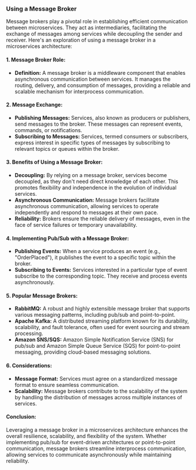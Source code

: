 ### Using a Message Broker

Message brokers play a pivotal role in establishing efficient communication between microservices. They act as intermediaries, facilitating the exchange of messages among services while decoupling the sender and receiver. Here's an exploration of using a message broker in a microservices architecture:

#### **1. Message Broker Role:**

- **Definition:** A message broker is a middleware component that enables asynchronous communication between services. It manages the routing, delivery, and consumption of messages, providing a reliable and scalable mechanism for interprocess communication.

#### **2. Message Exchange:**

- **Publishing Messages:** Services, also known as producers or publishers, send messages to the broker. These messages can represent events, commands, or notifications.
- **Subscribing to Messages:** Services, termed consumers or subscribers, express interest in specific types of messages by subscribing to relevant topics or queues within the broker.

#### **3. Benefits of Using a Message Broker:**

- **Decoupling:** By relying on a message broker, services become decoupled, as they don't need direct knowledge of each other. This promotes flexibility and independence in the evolution of individual services.
- **Asynchronous Communication:** Message brokers facilitate asynchronous communication, allowing services to operate independently and respond to messages at their own pace.
- **Reliability:** Brokers ensure the reliable delivery of messages, even in the face of service failures or temporary unavailability.

#### **4. Implementing Pub/Sub with a Message Broker:**

- **Publishing Events:** When a service produces an event (e.g., "OrderPlaced"), it publishes the event to a specific topic within the broker.
- **Subscribing to Events:** Services interested in a particular type of event subscribe to the corresponding topic. They receive and process events asynchronously.

#### **5. Popular Message Brokers:**

- **RabbitMQ:** A robust and highly extensible message broker that supports various messaging patterns, including pub/sub and point-to-point.
- **Apache Kafka:** A distributed streaming platform known for its durability, scalability, and fault tolerance, often used for event sourcing and stream processing.
- **Amazon SNS/SQS:** Amazon Simple Notification Service (SNS) for pub/sub and Amazon Simple Queue Service (SQS) for point-to-point messaging, providing cloud-based messaging solutions.

#### **6. Considerations:**

- **Message Format:** Services must agree on a standardized message format to ensure seamless communication.
- **Scalability:** Message brokers contribute to the scalability of the system by handling the distribution of messages across multiple instances of services.

#### **Conclusion:**

Leveraging a message broker in a microservices architecture enhances the overall resilience, scalability, and flexibility of the system. Whether implementing pub/sub for event-driven architectures or point-to-point communication, message brokers streamline interprocess communication, allowing services to communicate asynchronously while maintaining reliability.

